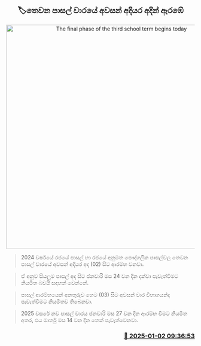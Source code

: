 <p align='center'><b><h2 align='center' title='The final phase of the third school term begins today'>🏷තෙවන පාසල් වාරයේ අවසන් අදියර අදින් ඇරඹේ</h2></b></p>
<p align='center'><img src='https://helakuru.sgp1.cdn.digitaloceanspaces.com/esana/images/lib/school-students[1].jpg' width='600' alt='The final phase of the third school term begins today'></p>

> 2024 වර්ෂයේ රජයේ පාසල් හා රජයේ අනුමත පෞද්ගලික පාසල්වල තෙවන පාසල් වාරයේ අවසන් අදියර අද (02) සිට ආරම්භ වනවා.

> ඒ අනුව සියලුම පාසල් අද සිට ජනවාරි මස 24 වන දින දක්වා පැවැත්වීමට නියමිත බවයි සඳහන් වෙන්නේ.

> පාසල් ආරම්භයෙන් අනතුරුව හෙට (03) සිට අවසන් වාර විභාගයන්ද පැවැත්වීමට නියමිතව තිබෙනවා.

> 2025 වසරේ නව පාසල් වාරය ජනවාරි මස 27 වන දින ආරම්භ වීමට නියමිත අතර, එය මාර්තු මස 14 වන දින තෙක් පැවැත්වෙනවා.



<h3 align='right'><a href='https://www.helakuru.lk/esana/p/106260/'>📅 2025-01-02 09:36:53</a></h3>
